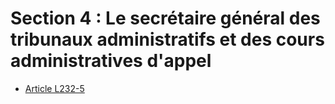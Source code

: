 # Section 4 : Le secrétaire général des tribunaux administratifs et des cours administratives d'appel

- [Article L232-5](article-l232-5.md)
